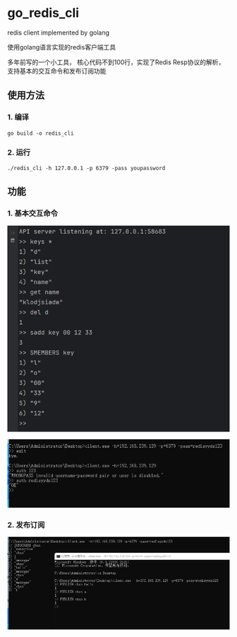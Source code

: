 # go_redis_cli

redis client implemented by golang

使用golang语言实现的redis客户端工具

多年前写的一个小工具， 核心代码不到100行，实现了Redis Resp协议的解析，支持基本的交互命令和发布订阅功能

## 使用方法

### 1. 编译
````shell
go build -o redis_cli
````

### 2. 运行
````shell
./redis_cli -h 127.0.0.1 -p 6379 -pass youpassword
````

## 功能

### 1. 基本交互命令

![基本命令.png](/doc/基本命令.png)

![基本命令.png](/doc/认证.png)

### 2. 发布订阅

![发布订阅.png](/doc/发布订阅.png)